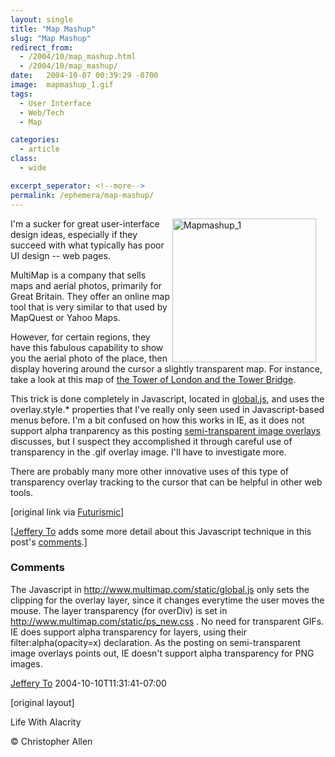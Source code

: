 ```yaml
---
layout: single
title: "Map Mashup"
slug: "Map Mashup"
redirect_from:
  - /2004/10/map_mashup.html
  - /2004/10/map_mashup/
date:   2004-10-07 00:39:29 -0700
image:  mapmashup_1.gif
tags: 
  - User Interface
  - Web/Tech
  - Map

categories:
  - article
class:
  - wide

excerpt_seperator: <!--more-->
permalink: /ephemera/map-mashup/
---
```


<a href="https://web.archive.org/web/20050117010708/http://lifewithalacrity.blogs.com/photos/uncategorized/mapmashup_1.gif"><img width="230px" style=" margin-right:15px" align="right"  src="{{ site.url }}{{ site.baseurl }}/assets/images/mapmashup_1.gif" alt="Mapmashup_1"/></a>I'm a sucker for great user-interface design ideas, especially if they succeed with what typically has poor UI design -- web pages.

MultiMap is a company that sells maps and aerial photos, primarily for Great Britain. They offer an online map tool that is very similar to that used by MapQuest or Yahoo Maps.

However, for certain regions, they have this fabulous capability to show you the aerial photo of the place, then display hovering around the cursor a slightly transparent map. For instance, take a look at this map of [the Tower of London and the Tower Bridge](http://www.multimap.com/map/photo.cgi?client=public&X=533258&Y=180057&width=500&height=310&gride=529090&gridn=179645&srec=0&coordsys=gb&db=pc&pc=&zm=0&scale=10000&up.x=186&up.y=3).

This trick is done completely in Javascript, located in [global.js](http://www.multimap.com/static/global.js), and uses the overlay.style.* properties that I've really only seen used in Javascript-based menus before. I'm a bit confused on how this works in IE, as it does not support alpha tranparency as this posting [semi-transparent image overlays](http://persistent.info/archives/2004/04/27/overlays) discusses, but I suspect they accomplished it through careful use of transparency in the .gif overlay image. I'll have to investigate more.

There are probably many more other innovative uses of this type of transparency overlay tracking to the cursor that can be helpful in other web tools.

\[original link via [Futurismic](http://www.futurismic.com/2004/10/magical-maps.html)\]

\[[Jeffery To](http://www.thingsthemselves.com/) adds some more detail about this Javascript technique in this post's [comments](/2004/10/map_mashup.html#comments).\]

### Comments

The Javascript in http://www.multimap.com/static/global.js only sets the clipping for the overlay layer, since it changes everytime the user moves the mouse. The layer transparency (for overDiv) is set in http://www.multimap.com/static/ps_new.css . No need for transparent GIFs. IE does support alpha transparency for layers, using their filter:alpha(opacity=x) declaration. As the posting on semi-transparent image overlays points out, IE doesn't support alpha transparency for PNG images.

[Jeffery To](http://www.thingsthemselves.com/) 2004-10-10T11:31:41-07:00

[original layout]

<!-- [User Interface](/tags/user-interface/) [Web/Tech](/tags/web/tech/) [user interface](/tags/user-interface/) [web](/tags/web/) [map](/tags/map/) [graphic](/tags/graphic/) [overlay](/tags/overlay/) [transparency](/tags/transparency/) [cursor](/tags/cursor/) -->

Life With Alacrity

© Christopher Allen